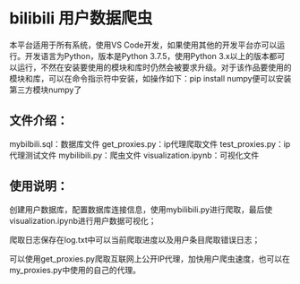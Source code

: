 # bilibili 用户数据爬虫

本平台适用于所有系统，使用VS Code开发，如果使用其他的开发平台亦可以运行。开发语言为Python，版本是Python 3.7.5，使用Python 3.x以上的版本都可以运行，不然在安装要使用的模块和库时仍然会被要求升级。对于该作品要使用的模块和库，可以在命令指示符中安装，如操作如下：pip install numpy便可以安装第三方模块numpy了

## 文件介绍：
mybilbili.sql：数据库文件
get_proxies.py：ip代理爬取文件
test_proxies.py：ip代理测试文件
mybilibili.py：爬虫文件
visualization.ipynb：可视化文件

## 使用说明：
创建用户数据库，配置数据库连接信息，使用mybilibili.py进行爬取，最后使visualization.ipynb进行用户数据可视化；

爬取日志保存在log.txt中可以当前爬取进度以及用户条目爬取错误日志；

可以使用get_proxies.py爬取互联网上公开IP代理，加快用户爬虫速度，也可以在my_proxies.py中使用的自己的代理。
